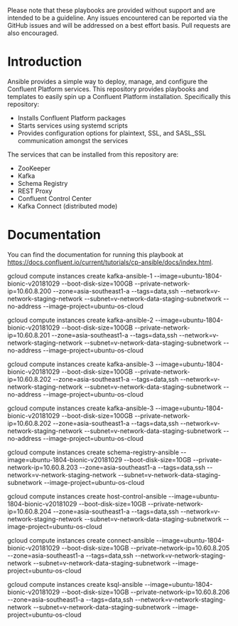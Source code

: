 Please note that these playbooks are provided without support and are intended to be a guideline. Any issues encountered can be reported via the GitHub issues and will be addressed on a best effort basis. Pull requests are also encouraged.

# Introduction

Ansible provides a simple way to deploy, manage, and configure the Confluent Platform services. This repository provides playbooks and templates to easily spin up a Confluent Platform installation. Specifically this repository:

* Installs Confluent Platform packages
* Starts services using systemd scripts
* Provides configuration options for plaintext, SSL, and SASL_SSL communication amongst the services

The services that can be installed from this repository are:

* ZooKeeper
* Kafka
* Schema Registry
* REST Proxy
* Confluent Control Center
* Kafka Connect (distributed mode)

# Documentation

You can find the documentation for running this playbook at https://docs.confluent.io/current/tutorials/cp-ansible/docs/index.html.

gcloud compute instances create kafka-ansible-1 --image=ubuntu-1804-bionic-v20181029 --boot-disk-size=100GB --private-network-ip=10.60.8.200 --zone=asia-southeast1-a --tags=data,ssh --network=v-network-staging-network --subnet=v-network-data-staging-subnetwork --no-address --image-project=ubuntu-os-cloud

gcloud compute instances create kafka-ansible-2 --image=ubuntu-1804-bionic-v20181029 --boot-disk-size=100GB --private-network-ip=10.60.8.201 --zone=asia-southeast1-a --tags=data,ssh --network=v-network-staging-network --subnet=v-network-data-staging-subnetwork --no-address --image-project=ubuntu-os-cloud

gcloud compute instances create kafka-ansible-3 --image=ubuntu-1804-bionic-v20181029 --boot-disk-size=100GB --private-network-ip=10.60.8.202 --zone=asia-southeast1-a --tags=data,ssh --network=v-network-staging-network --subnet=v-network-data-staging-subnetwork --no-address --image-project=ubuntu-os-cloud

gcloud compute instances create kafka-ansible-3 --image=ubuntu-1804-bionic-v20181029 --boot-disk-size=100GB --private-network-ip=10.60.8.202 --zone=asia-southeast1-a --tags=data,ssh --network=v-network-staging-network --subnet=v-network-data-staging-subnetwork --no-address --image-project=ubuntu-os-cloud

gcloud compute instances create schema-registry-ansible --image=ubuntu-1804-bionic-v20181029 --boot-disk-size=10GB --private-network-ip=10.60.8.203 --zone=asia-southeast1-a --tags=data,ssh --network=v-network-staging-network --subnet=v-network-data-staging-subnetwork --image-project=ubuntu-os-cloud

gcloud compute instances create host-control-ansible --image=ubuntu-1804-bionic-v20181029 --boot-disk-size=10GB --private-network-ip=10.60.8.204 --zone=asia-southeast1-a --tags=data,ssh --network=v-network-staging-network --subnet=v-network-data-staging-subnetwork --image-project=ubuntu-os-cloud

gcloud compute instances create connect-ansible --image=ubuntu-1804-bionic-v20181029 --boot-disk-size=10GB --private-network-ip=10.60.8.205 --zone=asia-southeast1-a --tags=data,ssh --network=v-network-staging-network --subnet=v-network-data-staging-subnetwork --image-project=ubuntu-os-cloud

gcloud compute instances create ksql-ansible --image=ubuntu-1804-bionic-v20181029 --boot-disk-size=10GB --private-network-ip=10.60.8.206 --zone=asia-southeast1-a --tags=data,ssh --network=v-network-staging-network --subnet=v-network-data-staging-subnetwork --image-project=ubuntu-os-cloud
